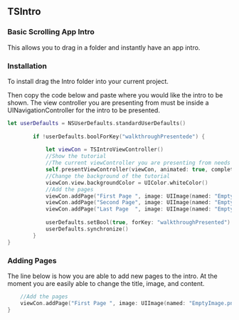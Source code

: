 

## TSIntro
### Basic Scrolling App Intro
This allows you to drag in a folder and instantly have an app intro.

### Installation


To install drag the Intro folder into your current project. 

Then copy the code below and paste where you would like the intro to be shown. The view controller you are presenting from must be inside a UINavigationController for the intro to be presented. 

```swift
let userDefaults = NSUserDefaults.standardUserDefaults()
        
        if !userDefaults.boolForKey("walkthroughPresentede") {
            
            let viewCon = TSIntroViewController()
            //Show the tutorial
            //The current viewController you are presenting from needs to be within navigation controller
            self.presentViewController(viewCon, animated: true, completion: nil )
            //Change the background of the tutorial
            viewCon.view.backgroundColor = UIColor.whiteColor()
            //Add the pages
            viewCon.addPage("First Page ", image: UIImage(named: "EmptyImage.png")!, content: "This is new content that should be displayed under the picture.")
            viewCon.addPage("Second Page", image: UIImage(named: "EmptyImage.png")!, content: "This is new content that should be displayed under the picture.")
            viewCon.addPage("Last Page  ", image: UIImage(named: "EmptyImage.png")!, content: "This is new content that should be displayed under the picture.")
            
            userDefaults.setBool(true, forKey: "walkthroughPresented")
            userDefaults.synchronize()
        }
}
```

### Adding Pages 

The line below is how you are able to add new pages to the intro. At the moment you are easily able to change the title, image, and content.

```swift     
    //Add the pages
    viewCon.addPage("First Page ", image: UIImage(named: "EmptyImage.png")!, content: "This is new content that should be displayed under the picture.")
}
```

<!-- 
## License

`TSIntro` is available under the MIT license. See the LICENSE file for more info.

Copyright 2015 Tyler Schultz -->
